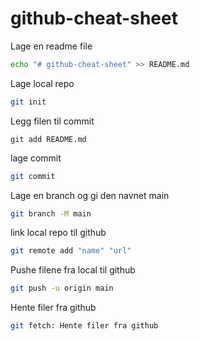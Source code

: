 # github-cheat-sheet
Lage en readme file
```sh
echo "# github-cheat-sheet" >> README.md
```

Lage local repo
```sh
git init
```
Legg filen til commit
```
git add README.md
```
lage commit
```sh
git commit
```
Lage en branch og gi den navnet main
```sh
git branch -M main
```

link local repo til github
```sh
git remote add "name" "url" 
```
Pushe filene fra local til github
```sh
git push -u origin main
```
Hente filer fra github
```sh
git fetch: Hente filer fra github
```
